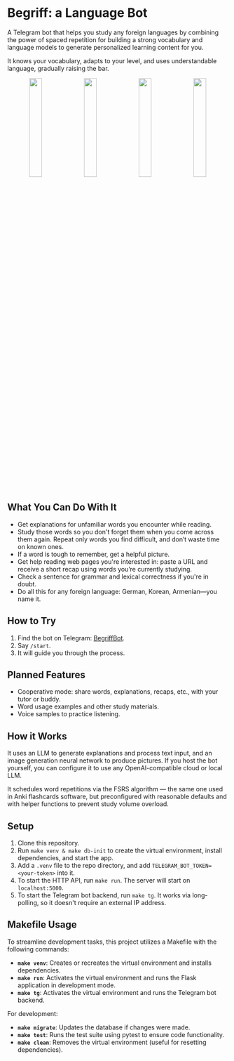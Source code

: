 # Begriff: a Language Bot

A Telegram bot that helps you study any foreign languages by combining the power of spaced repetition for building a strong vocabulary and language models to generate personalized learning content for you.

It knows your vocabulary, adapts to your level, and uses understandable language, gradually raising the bar.

<p float="left" align="middle">
<img src="https://github.com/user-attachments/assets/71493bc6-ae08-44ab-a432-d3f541c2dee9" width="24%" /> 
<img src="https://github.com/user-attachments/assets/f097fe7c-fc70-4cd3-9452-7a4213712c1e" width="24%" /> 
<img src="https://github.com/user-attachments/assets/7ab36e70-a1d6-4406-8618-792c9c16396b" width="24%" />
<img src="https://github.com/user-attachments/assets/02b85988-377f-4ee0-9765-6eb108c78dfc" width="24%" />
</p>

## What You Can Do With It

- Get explanations for unfamiliar words you encounter while reading.
- Study those words so you don't forget them when you come across them again. Repeat only words you find difficult, and don’t waste time on known ones.
- If a word is tough to remember, get a helpful picture.
- Get help reading web pages you're interested in: paste a URL and receive a short recap using words you’re currently studying.
- Check a sentence for grammar and lexical correctness if you're in doubt.
- Do all this for any foreign language: German, Korean, Armenian—you name it.

## How to Try

1. Find the bot on Telegram: [BegriffBot](https://t.me/BegriffBot).
2. Say `/start`.
3. It will guide you through the process.

## Planned Features

- Cooperative mode: share words, explanations, recaps, etc., with your tutor or buddy.
- Word usage examples and other study materials.
- Voice samples to practice listening.

## How it Works

It uses an LLM to generate explanations and process text input, and an image generation neural network to produce pictures. If you host the bot yourself, you can configure it to use any OpenAI-compatible cloud or local LLM.

It schedules word repetitions via the FSRS algorithm — the same one used in Anki flashcards software, but preconfigured with reasonable defaults and with helper functions to prevent study volume overload.

## Setup

1. Clone this repository.
2. Run `make venv & make db-init` to create the virtual environment, install dependencies, and start the app.
3. Add a `.venv` file to the repo directory, and add `TELEGRAM_BOT_TOKEN=<your-token>` into it.
4. To start the HTTP API, run `make run`. The server will start on `localhost:5000`.
5. To start the Telegram bot backend, run `make tg`. It works via long-polling, so it doesn't require an external IP address.

## Makefile Usage

To streamline development tasks, this project utilizes a Makefile with the following commands:

- **`make venv`**: Creates or recreates the virtual environment and installs dependencies.
- **`make run`**: Activates the virtual environment and runs the Flask application in development mode.
- **`make tg`**: Activates the virtual environment and runs the Telegram bot backend.

For development:

- **`make migrate`**: Updates the database if changes were made.
- **`make test`**: Runs the test suite using pytest to ensure code functionality.
- **`make clean`**: Removes the virtual environment (useful for resetting dependencies).

